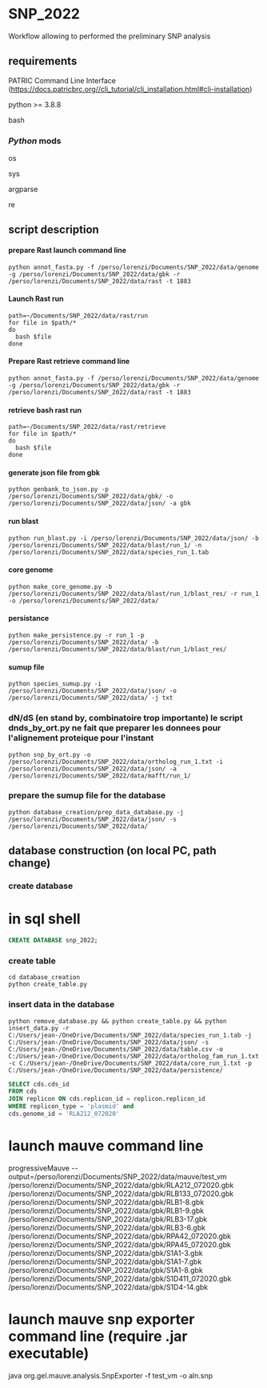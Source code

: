 # SNP_2022
 Workflow allowing to performed the preliminary SNP analysis

## requirements

PATRIC Command Line Interface (https://docs.patricbrc.org//cli_tutorial/cli_installation.html#cli-installation)

python >= 3.8.8

bash

### _Python_ mods
os

sys

argparse

re

## script description

#### prepare Rast launch command line
``` shell
python annot_fasta.py -f /perso/lorenzi/Documents/SNP_2022/data/genome -g /perso/lorenzi/Documents/SNP_2022/data/gbk -r /perso/lorenzi/Documents/SNP_2022/data/rast -t 1883
```

#### Launch Rast run
``` shell
path=~/Documents/SNP_2022/data/rast/run
for file in $path/*
do
  bash $file
done
```

#### Prepare Rast retrieve command line
``` shell
python annot_fasta.py -f /perso/lorenzi/Documents/SNP_2022/data/genome -g /perso/lorenzi/Documents/SNP_2022/data/gbk -r /perso/lorenzi/Documents/SNP_2022/data/rast -t 1883
```

#### retrieve bash rast run
``` shell
path=~/Documents/SNP_2022/data/rast/retrieve
for file in $path/*
do
  bash $file
done
```

#### generate json file from gbk
``` shell
python genbank_to_json.py -p /perso/lorenzi/Documents/SNP_2022/data/gbk/ -o /perso/lorenzi/Documents/SNP_2022/data/json/ -a gbk
```

#### run blast
``` shell
python run_blast.py -i /perso/lorenzi/Documents/SNP_2022/data/json/ -b /perso/lorenzi/Documents/SNP_2022/data/blast/run_1/ -n /perso/lorenzi/Documents/SNP_2022/data/species_run_1.tab
```

#### core genome
``` shell
python make_core_genome.py -b /perso/lorenzi/Documents/SNP_2022/data/blast/run_1/blast_res/ -r run_1 -o /perso/lorenzi/Documents/SNP_2022/data/
```

#### persistance

``` shell
python make_persistence.py -r run_1 -p /perso/lorenzi/Documents/SNP_2022/data/ -b /perso/lorenzi/Documents/SNP_2022/data/blast/run_1/blast_res/
```

#### sumup file
``` shell
python species_sumup.py -i /perso/lorenzi/Documents/SNP_2022/data/json/ -o /perso/lorenzi/Documents/SNP_2022/data/ -j txt
```

### dN/dS (en stand by, combinatoire trop importante) le script dnds_by_ort.py ne fait que preparer les donnees pour l'alignement proteique pour l'instant
``` shell
python snp_by_ort.py -o /perso/lorenzi/Documents/SNP_2022/data/ortholog_run_1.txt -i /perso/lorenzi/Documents/SNP_2022/data/json/ -a /perso/lorenzi/Documents/SNP_2022/data/mafft/run_1/
```

### prepare the sumup file for the database
``` shell
python database_creation/prep_data_database.py -j /perso/lorenzi/Documents/SNP_2022/data/json/ -s /perso/lorenzi/Documents/SNP_2022/data/
```

## database construction (on local PC, path change)
### create database
# in sql shell
``` sql shell
CREATE DATABASE snp_2022;
```

### create table
``` shell
cd database_creation
python create_table.py
```

### insert data in the database
``` shell
python remove_database.py && python create_table.py && python insert_data.py -r C:/Users/jean-/OneDrive/Documents/SNP_2022/data/species_run_1.tab -j C:/Users/jean-/OneDrive/Documents/SNP_2022/data/json/ -s C:/Users/jean-/OneDrive/Documents/SNP_2022/data/table.csv -o C:/Users/jean-/OneDrive/Documents/SNP_2022/data/ortholog_fam_run_1.txt -c C:/Users/jean-/OneDrive/Documents/SNP_2022/data/core_run_1.txt -p C:/Users/jean-/OneDrive/Documents/SNP_2022/data/persistence/
```

``` sql
SELECT cds.cds_id
FROM cds
JOIN replicon ON cds.replicon_id = replicon.replicon_id
WHERE replicon_type = 'plasmid' and
cds.genome_id = 'RLA212_072020'
```

# launch mauve command line
progressiveMauve --output=/perso/lorenzi/Documents/SNP_2022/data/mauve/test_vm /perso/lorenzi/Documents/SNP_2022/data/gbk/RLA212_072020.gbk /perso/lorenzi/Documents/SNP_2022/data/gbk/RLB133_072020.gbk /perso/lorenzi/Documents/SNP_2022/data/gbk/RLB1-8.gbk /perso/lorenzi/Documents/SNP_2022/data/gbk/RLB1-9.gbk /perso/lorenzi/Documents/SNP_2022/data/gbk/RLB3-17.gbk /perso/lorenzi/Documents/SNP_2022/data/gbk/RLB3-6.gbk /perso/lorenzi/Documents/SNP_2022/data/gbk/RPA42_072020.gbk /perso/lorenzi/Documents/SNP_2022/data/gbk/RPA45_072020.gbk /perso/lorenzi/Documents/SNP_2022/data/gbk/S1A1-3.gbk /perso/lorenzi/Documents/SNP_2022/data/gbk/S1A1-7.gbk  /perso/lorenzi/Documents/SNP_2022/data/gbk/S1A1-8.gbk /perso/lorenzi/Documents/SNP_2022/data/gbk/S1D411_072020.gbk /perso/lorenzi/Documents/SNP_2022/data/gbk/S1D4-14.gbk 

# launch mauve snp exporter command line (require .jar executable)
java org.gel.mauve.analysis.SnpExporter -f test_vm -o aln.snp
